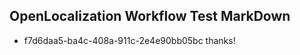 ## OpenLocalization Workflow Test MarkDown
* f7d6daa5-ba4c-408a-911c-2e4e90bb05bc thanks!

<!--HONumber=Aug16_HO1-->


